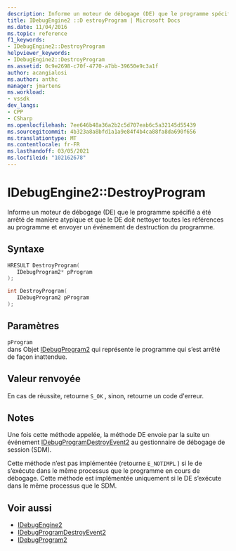 ```yaml
---
description: Informe un moteur de débogage (DE) que le programme spécifié a été arrêté de manière atypique et que le DE doit nettoyer toutes les références au programme et envoyer un événement de destruction du programme.
title: IDebugEngine2 ::D estroyProgram | Microsoft Docs
ms.date: 11/04/2016
ms.topic: reference
f1_keywords:
- IDebugEngine2::DestroyProgram
helpviewer_keywords:
- IDebugEngine2::DestroyProgram
ms.assetid: 0c9e2698-c70f-4770-a7bb-39650e9c3a1f
author: acangialosi
ms.author: anthc
manager: jmartens
ms.workload:
- vssdk
dev_langs:
- CPP
- CSharp
ms.openlocfilehash: 7ee646b48a36a2b2c5d707eab6c5a32145d55439
ms.sourcegitcommit: 4b323a8a8bfd1a1a9e84f4b4ca88fa8da690f656
ms.translationtype: MT
ms.contentlocale: fr-FR
ms.lasthandoff: 03/05/2021
ms.locfileid: "102162678"
---
```

# <a name="idebugengine2destroyprogram"></a>IDebugEngine2::DestroyProgram
Informe un moteur de débogage (DE) que le programme spécifié a été arrêté de manière atypique et que le DE doit nettoyer toutes les références au programme et envoyer un événement de destruction du programme.

## <a name="syntax"></a>Syntaxe

```cpp
HRESULT DestroyProgram( 
   IDebugProgram2* pProgram
);
```

```cpp
int DestroyProgram( 
   IDebugProgram2 pProgram
);
```

## <a name="parameters"></a>Paramètres
`pProgram`\
dans Objet [IDebugProgram2](../../../extensibility/debugger/reference/idebugprogram2.md) qui représente le programme qui s’est arrêté de façon inattendue.

## <a name="return-value"></a>Valeur renvoyée
 En cas de réussite, retourne `S_OK` , sinon, retourne un code d'erreur.

## <a name="remarks"></a>Notes
 Une fois cette méthode appelée, la méthode DE envoie par la suite un événement [IDebugProgramDestroyEvent2](../../../extensibility/debugger/reference/idebugprogramdestroyevent2.md) au gestionnaire de débogage de session (SDM).

 Cette méthode n’est pas implémentée (retourne `E_NOTIMPL` ) si le de s’exécute dans le même processus que le programme en cours de débogage. Cette méthode est implémentée uniquement si le DE s’exécute dans le même processus que le SDM.

## <a name="see-also"></a>Voir aussi
- [IDebugEngine2](../../../extensibility/debugger/reference/idebugengine2.md)
- [IDebugProgramDestroyEvent2](../../../extensibility/debugger/reference/idebugprogramdestroyevent2.md)
- [IDebugProgram2](../../../extensibility/debugger/reference/idebugprogram2.md)
